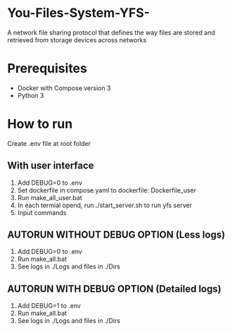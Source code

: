 # You-Files-System-YFS-
A network file sharing protocol that defines the way files are stored and retrieved from storage devices across networks

# Prerequisites
- Docker with Compose version 3
- Python 3

# How to run
Create .env file at root folder

## With user interface
1. Add DEBUG=0 to .env
2. Set dockerfile in compose.yaml to 
    dockerfile: Dockerfile_user
2. Run make_all_user.bat
3. In each termial opend, run ./start_server.sh to run yfs server
4. Input commands

## AUTORUN WITHOUT DEBUG OPTION (Less logs)
1. Add DEBUG=0 to .env
2. Run make_all.bat
3. See logs in ./Logs and files in ./Dirs

## AUTORUN WITH DEBUG OPTION (Detailed logs)
1. Add DEBUG=1 to .env
2. Run make_all.bat
3. See logs in ./Logs and files in ./Dirs
